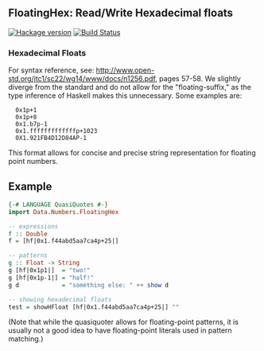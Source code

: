 ## FloatingHex: Read/Write Hexadecimal floats

[![Hackage version](http://img.shields.io/hackage/v/FloatingHex.svg?label=Hackage)](http://hackage.haskell.org/package/FloatingHex)
[![Build Status](http://img.shields.io/travis/LeventErkok/FloatingHex.svg?label=Build)](http://travis-ci.org/LeventErkok/FloatingHex)

### Hexadecimal Floats

For syntax reference, see: <http://www.open-std.org/jtc1/sc22/wg14/www/docs/n1256.pdf>, pages 57-58.
We slightly diverge from the standard and do not allow for the "floating-suffix,"
as the type inference of Haskell makes this unnecessary. Some examples are:

```
  0x1p+1
  0x1p+8
  0x1.b7p-1
  0x1.fffffffffffffp+1023
  0X1.921FB4D12D84AP-1
```

This format allows for concise and precise string representation for floating point numbers.

## Example

```haskell
{-# LANGUAGE QuasiQuotes #-}
import Data.Numbers.FloatingHex

-- expressions
f :: Double
f = [hf|0x1.f44abd5aa7ca4p+25|]

-- patterns
g :: Float -> String
g [hf|0x1p1|]  = "two!"
g [hf|0x1p-1|] = "half!"
g d            = "something else: " ++ show d

-- showing hexadecimal floats
test = showHFloat [hf|0x1.f44abd5aa7ca4p+25|] ""
```

(Note that while the quasiquoter allows for floating-point patterns, it is usually not a good idea to have floating-point literals used in pattern matching.)
